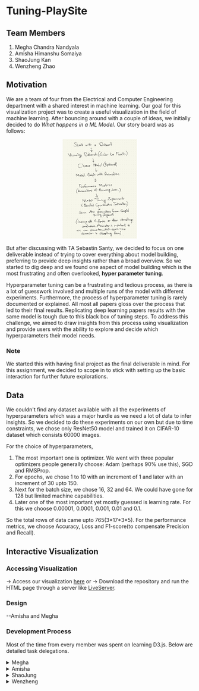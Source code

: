 # Tuning-PlaySite
## Team Members
1. Megha Chandra Nandyala
2. Amisha Himanshu Somaiya
3. ShaoJung Kan
4. Wenzheng Zhao
## Motivation
We are a team of four from the Electrical and Computer Engineering department with a shared interest in machine learning. Our goal for this visualization project was to create a useful visualization in the field of machine learning. After bouncing around with a couple of ideas, we initially decided to do *What happens in a ML Model*. Our story board was as follows:

<p align="center">
  <img src="Images/Storyflow.jpg" width="200" />
</p>

But after discussing with TA Sebastin Santy, we decided to focus on one deliverable instead of trying to cover everything about model building, preferring to provide deep insights rather than a broad overview. So we started to dig deep and we found one aspect of model building which is the most frustrating and often overlooked, **hyper parameter tuning**. 

Hyperparameter tuning can be a frustrating and tedious process, as there is a lot of guesswork involved and multiple runs of the model with different experiments. Furthermore, the process of hyperparameter tuning is rarely documented or explained. All most all papers gloss over the process that led to their final results. Replicating deep learning papers results with the same model is tough due to this black box of tuning steps. To address this challenge, we aimed to draw insights from this process using visualization and provide users with the ability to explore and decide which hyperparameters their model needs.
### Note
We started this with having final project as the final deliverable in mind. For this assignment, we decided to scope in to stick with setting up the basic interaction for further future explorations.
## Data
We couldn't find any dataset available with all the experiments of hyperparameters which was a major hurdle as we need a lot of data to infer insights. So we decided to do these experiments on our own but due to time constraints, we chose only ResNet50 model and trained it on CIFAR-10 dataset which consists 60000 images. 

For the choice of hyperparameters, 
1. The most important one is optimizer. We went with three popular optimizers people generally choose: Adam (perhaps 90% use this), SGD and RMSProp. 
2. For epochs, we chose 1 to 10 with an increment of 1 and later with an increment of 30 upto 150. 
3. Next for the batch size, we chose 16, 32 and 64. We could have gone for 128 but limited machine capabilities. 
4. Later one of the most important yet mostly guessed is learning rate. For this we choose 0.00001, 0.0001, 0.001, 0.01 and 0.1. 

So the total rows of data came upto 765(3\*17\*3\*5). For the performance metrics, we choose Accuracy, Loss and F1-score(to compensate Precision and Recall).
## Interactive Visualization
### Accessing Visualization
-> Access our visualization [here](https://cse512-23s.github.io/Tuning-PlaySite/) or 
-> Download the repository and run the HTML page through a server like [LiveServer](https://marketplace.visualstudio.com/items?itemName=ritwickdey.LiveServer).
### Design
--Amisha and Megha
### Development Process
Most of the time from every member was spent on learning D3.js. Below are detailed task delegations.
<details>
<summary>Megha</summary>
</details>
<details>
<summary>Amisha</summary>
</details>
<details>
<summary>ShaoJung</summary>

 ShaoJung was responsible for integrating the different components of the visualization and ensuring that the final product was cohesive and functional:
 - By exploring the different options to integrate the Brushable Parallel Coordinates from d3.js into a hosted webpage, the team was able to decide on implementing the visualization with vanilla Javascript code instead of React.js for assignment 3. (8 Hrs)
 - In addition, ShaoJung assisted with the layout design, debugging, and troubleshooting issues that arose during the coding process by finalizing the HTML, Javascript, and CSS contents. (6 Hrs)
 - ShaoJung also managed the deployment process by adding the script for Github integration. (2 Hrs)
 

</details>
<details>
<summary>Wenzheng</summary>
 
On homework 3, Wenzheng was primarily responsible for project ideation, data preparation, data cleaning, and learning D3.js. 
 - Project Ideation (2 Hrs):

 Wenzheng actively participated in engaging brainstorming sessions and discussions, where we collectively generated a range of ideas for our project. This involved researching potential visualization topics, assessing their suitability for the course, and identifying suitable datasets.
 
 - Data preparation and cleaning (10 Hrs):

 Data preparation and cleaning were relatively time-consuming tasks. Since there was no readily available dataset, we had to conduct our own experiments and generate a substantial amount of data, which then required processing and cleaning for visualization purposes. Specifically, we trained a ResNet50 model on the CIFAR-10 dataset using two computers, each equipped with two 2080ti GPUs. We experimented with various hyperparameters, including learning rates, optimizers, and epochs, and evaluated the model's performance using metrics such as Accuracy, Loss, and F1-score.
 
 - Learning D3.js (10 Hrs):
 
Wenzheng invested about 10 hours in studying D3.js. This involved in-depth exploration of the library's documentation, tutorials, and code examples. This dedicated learning process served as a solid foundation for effectively writing the code for our final project.
 
</details>

